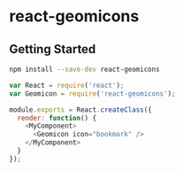 # react-geomicons

## Getting Started

```bash
npm install --save-dev react-geomicons
```

```js
var React = require('react');
var Geomicon = require('react-geomicons');

module.exports = React.createClass({
  render: function() {
    <MyComponent>
      <Geomicon icon="bookmark" />
    </MyComponent>
  }
});
```

